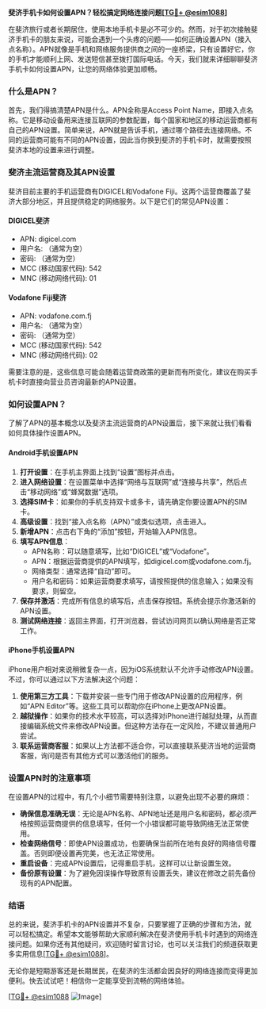 **斐济手机卡如何设置APN？轻松搞定网络连接问题[[TG💪+ @esim1088](https://t.me/s/esim1088)]**

在斐济旅行或者长期居住，使用本地手机卡是必不可少的。然而，对于初次接触斐济手机卡的朋友来说，可能会遇到一个头疼的问题——如何正确设置APN（接入点名称）。APN就像是手机和网络服务提供商之间的一座桥梁，只有设置好它，你的手机才能顺利上网、发送短信甚至拨打国际电话。今天，我们就来详细聊聊斐济手机卡如何设置APN，让您的网络体验更加顺畅。

### 什么是APN？

首先，我们得搞清楚APN是什么。APN全称是Access Point Name，即接入点名称。它是移动设备用来连接互联网的参数配置，每个国家和地区的移动运营商都有自己的APN设置。简单来说，APN就是告诉手机，通过哪个路径去连接网络。不同的运营商可能有不同的APN设置，因此当你换到斐济的手机卡时，就需要按照斐济本地的设置来进行调整。

### 斐济主流运营商及其APN设置

斐济目前主要的手机运营商有DIGICEL和Vodafone Fiji。这两个运营商覆盖了斐济大部分地区，并且提供稳定的网络服务。以下是它们的常见APN设置：

#### DIGICEL斐济
- APN: digicel.com
- 用户名: （通常为空）
- 密码: （通常为空）
- MCC (移动国家代码): 542
- MNC (移动网络代码): 01

#### Vodafone Fiji斐济
- APN: vodafone.com.fj
- 用户名: （通常为空）
- 密码: （通常为空）
- MCC (移动国家代码): 542
- MNC (移动网络代码): 02

需要注意的是，这些信息可能会随着运营商政策的更新而有所变化，建议在购买手机卡时直接向营业员咨询最新的APN设置。

### 如何设置APN？

了解了APN的基本概念以及斐济主流运营商的APN设置后，接下来就让我们看看如何具体操作设置APN。

#### Android手机设置APN
1. **打开设置**：在手机主界面上找到“设置”图标并点击。
2. **进入网络设置**：在设置菜单中选择“网络与互联网”或“连接与共享”，然后点击“移动网络”或“蜂窝数据”选项。
3. **选择SIM卡**：如果你的手机支持双卡或多卡，请先确定你要设置APN的SIM卡。
4. **高级设置**：找到“接入点名称（APN）”或类似选项，点击进入。
5. **新增APN**：点击右下角的“添加”按钮，开始输入APN信息。
6. **填写APN信息**：
   - APN名称：可以随意填写，比如“DIGICEL”或“Vodafone”。
   - APN：根据运营商提供的APN填写，如digicel.com或vodafone.com.fj。
   - 网络类型：通常选择“自动”即可。
   - 用户名和密码：如果运营商要求填写，请按照提供的信息输入；如果没有要求，则留空。
7. **保存并激活**：完成所有信息的填写后，点击保存按钮。系统会提示你激活新的APN设置。
8. **测试网络连接**：返回主界面，打开浏览器，尝试访问网页以确认网络是否正常工作。

#### iPhone手机设置APN
iPhone用户相对来说稍微复杂一点，因为iOS系统默认不允许手动修改APN设置。不过，你可以通过以下方法解决这个问题：

1. **使用第三方工具**：下载并安装一些专门用于修改APN设置的应用程序，例如“APN Editor”等。这些工具可以帮助你在iPhone上更改APN设置。
2. **越狱操作**：如果你的技术水平较高，可以选择对iPhone进行越狱处理，从而直接编辑系统文件来修改APN设置。但这种方法存在一定风险，不建议普通用户尝试。
3. **联系运营商客服**：如果以上方法都不适合你，可以直接联系斐济当地的运营商客服，询问是否有其他方式可以激活他们的服务。

### 设置APN时的注意事项

在设置APN的过程中，有几个小细节需要特别注意，以避免出现不必要的麻烦：

- **确保信息准确无误**：无论是APN名称、APN地址还是用户名和密码，都必须严格按照运营商提供的信息填写，任何一个小错误都可能导致网络无法正常使用。
- **检查网络信号**：即使APN设置成功，也要确保当前所在地有良好的网络信号覆盖。否则即便设置再完美，也无法正常使用。
- **重启设备**：完成APN设置后，记得重启手机，这样可以让新设置生效。
- **备份原有设置**：为了避免因误操作导致原有设置丢失，建议在修改之前先备份现有的APN配置。

### 结语

总的来说，斐济手机卡的APN设置并不复杂，只要掌握了正确的步骤和方法，就可以轻松搞定。希望本文能够帮助大家顺利解决在斐济使用手机卡时遇到的网络连接问题。如果你还有其他疑问，欢迎随时留言讨论，也可以关注我们的频道获取更多实用信息[[TG💪+ @esim1088](https://t.me/s/esim1088)]。

无论你是短期游客还是长期居民，在斐济的生活都会因良好的网络连接而变得更加便利。快去试试吧！相信你一定能享受到流畅的网络体验。

[[TG💪+ @esim1088](https://t.me/s/esim1088) ![Image](https://i.postimg.cc/4NQfJmqS/Snipaste-2025-05-13-00-14-12.png)]